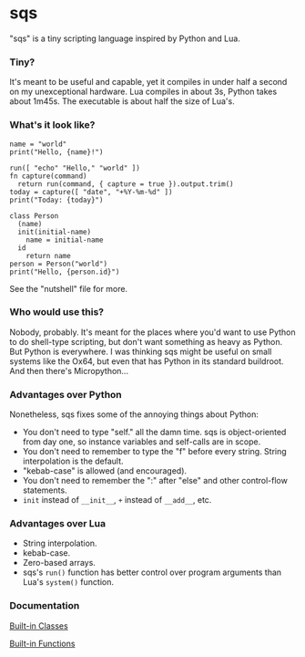 sqs
====

"sqs" is a tiny scripting language inspired by Python and Lua.


### Tiny?

It's meant to be useful and capable, yet it compiles in under half a second on my unexceptional hardware.  Lua compiles in about 3s, Python takes about 1m45s.  The executable is about half the size of Lua's.


### What's it look like?

```
name = "world"
print("Hello, {name}!")

run([ "echo" "Hello," "world" ])
fn capture(command)
  return run(command, { capture = true }).output.trim()
today = capture([ "date", "+%Y-%m-%d" ])
print("Today: {today}")

class Person
  (name)
  init(initial-name)
    name = initial-name
  id
    return name
person = Person("world")
print("Hello, {person.id}")
```

See the "nutshell" file for more.


### Who would use this?

Nobody, probably.  It's meant for the places where you'd want to use Python to do shell-type scripting, but don't want something as heavy as Python.  But Python is everywhere.  I was thinking sqs might be useful on small systems like the Ox64, but even that has Python in its standard buildroot.  And then there's Micropython...


### Advantages over Python

Nonetheless, sqs fixes some of the annoying things about Python:

- You don't need to type "self." all the damn time.  sqs is object-oriented from day one, so instance variables and self-calls are in scope.
- You don't need to remember to type the "f" before every string.  String interpolation is the default.
- "kebab-case" is allowed (and encouraged).
- You don't need to remember the ":" after "else" and other control-flow statements.
- `init` instead of `__init__`, `+` instead of `__add__`, etc.


### Advantages over Lua

- String interpolation.
- kebab-case.
- Zero-based arrays.
- sqs's `run()` function has better control over program arguments than Lua's `system()` function.


### Documentation

[Built-in Classes](docs/builtin-classes.md)

[Built-in Functions](docs/builtin-functions.md)




